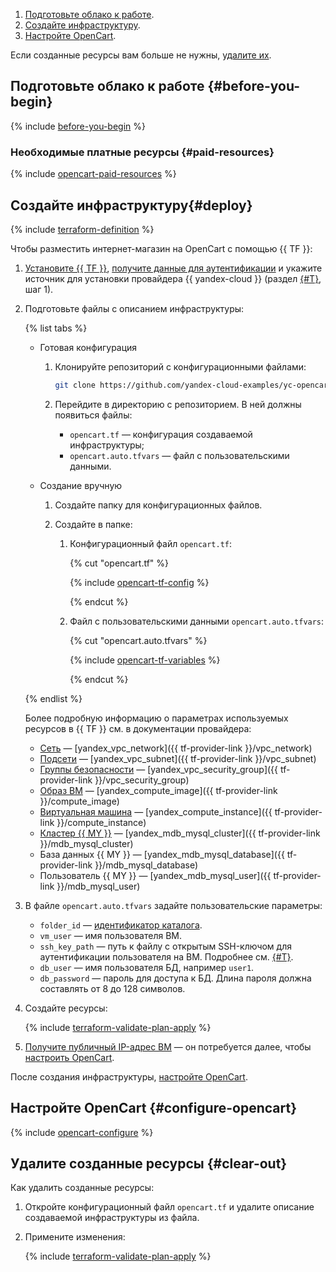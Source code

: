 1. [Подготовьте облако к работе](#before-you-begin).
1. [Создайте инфраструктуру](#deploy).
1. [Настройте OpenCart](#configure-opencart).

Если созданные ресурсы вам больше не нужны, [удалите их](#clear-out).


## Подготовьте облако к работе {#before-you-begin}

{% include [before-you-begin](../_tutorials_includes/before-you-begin.md) %}

### Необходимые платные ресурсы {#paid-resources}

{% include [opencart-paid-resources](../_tutorials_includes/opencart-paid-resources.md) %}

## Создайте инфраструктуру{#deploy}

{% include [terraform-definition](../../_tutorials/_tutorials_includes/terraform-definition.md) %}

Чтобы разместить интернет-магазин на OpenCart с помощью {{ TF }}:

1. [Установите {{ TF }}](../../tutorials/infrastructure-management/terraform-quickstart.md#install-terraform), [получите данные для аутентификации](../../tutorials/infrastructure-management/terraform-quickstart.md#get-credentials) и укажите источник для установки провайдера {{ yandex-cloud }} (раздел [{#T}](../../tutorials/infrastructure-management/terraform-quickstart.md#configure-provider), шаг 1).

1. Подготовьте файлы с описанием инфраструктуры:

    {% list tabs %}

    - Готовая конфигурация

      1. Клонируйте репозиторий с конфигурационными файлами:

          ```bash
          git clone https://github.com/yandex-cloud-examples/yc-opencart-store.git
          ```

      1. Перейдите в директорию с репозиторием. В ней должны появиться файлы:
          * `opencart.tf` — конфигурация создаваемой инфраструктуры;
          * `opencart.auto.tfvars` — файл с пользовательскими данными.

    - Создание вручную

       1. Создайте папку для конфигурационных файлов.

       1. Создайте в папке:

           1. Конфигурационный файл `opencart.tf`:

               {% cut "opencart.tf" %}

               {% include [opencart-tf-config](../../_includes/internet-store/opencart-tf-config.md) %}

               {% endcut %}

           1. Файл с пользовательскими данными `opencart.auto.tfvars`:

               {% cut "opencart.auto.tfvars" %}

               {% include [opencart-tf-variables](../../_includes/internet-store/opencart-tf-variables.md) %}

               {% endcut %}

    {% endlist %}

    Более подробную информацию о параметрах используемых ресурсов в {{ TF }} см. в документации провайдера:

    * [Сеть](../../vpc/concepts/network.md#network) — [yandex_vpc_network]({{ tf-provider-link }}/vpc_network)
    * [Подсети](../../vpc/concepts/network.md#subnet) — [yandex_vpc_subnet]({{ tf-provider-link }}/vpc_subnet)
    * [Группы безопасности](../../vpc/concepts/security-groups.md) — [yandex_vpc_security_group]({{ tf-provider-link }}/vpc_security_group)
    * [Образ ВМ](../../compute/concepts/image.md) — [yandex_compute_image]({{ tf-provider-link }}/compute_image)
    * [Виртуальная машина](../../compute/concepts/vm.md) — [yandex_compute_instance]({{ tf-provider-link }}/compute_instance)
    * [Кластер {{ MY }}](../../managed-mysql/concepts/index.md) — [yandex_mdb_mysql_cluster]({{ tf-provider-link }}/mdb_mysql_cluster)
    * База данных {{ MY }} — [yandex_mdb_mysql_database]({{ tf-provider-link }}/mdb_mysql_database)
    * Пользователь {{ MY }} — [yandex_mdb_mysql_user]({{ tf-provider-link }}/mdb_mysql_user)

1. В файле `opencart.auto.tfvars` задайте пользовательские параметры:

    * `folder_id` — [идентификатор каталога](../../resource-manager/operations/folder/get-id.md).
    * `vm_user` — имя пользователя ВМ.
    * `ssh_key_path` — путь к файлу с открытым SSH-ключом для аутентификации пользователя на ВМ. Подробнее см. [{#T}](../../compute/operations/vm-connect/ssh.md#creating-ssh-keys).
    * `db_user` — имя пользователя БД, например `user1`.
    * `db_password` — пароль для доступа к БД. Длина пароля должна составлять от 8 до 128 символов.

1. Создайте ресурсы:

    {% include [terraform-validate-plan-apply](../_tutorials_includes/terraform-validate-plan-apply.md) %}

1. [Получите публичный IP-адрес ВМ](../../compute/operations/instance-groups/get-info.md) — он потребуется далее, чтобы [настроить OpenCart](#configure-opencart).

После создания инфраструктуры, [настройте OpenCart](#configure-opencart).

## Настройте OpenCart {#configure-opencart}

{% include [opencart-configure](../_tutorials_includes/opencart-configure.md) %}

## Удалите созданные ресурсы {#clear-out}

Как удалить созданные ресурсы:

1. Откройте конфигурационный файл `opencart.tf` и удалите описание создаваемой инфраструктуры из файла.
1. Примените изменения:

    {% include [terraform-validate-plan-apply](../_tutorials_includes/terraform-validate-plan-apply.md) %}